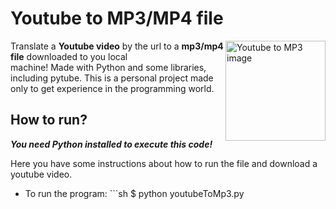 # **Youtube to MP3/MP4 file**
<img src="https://onlinevideoconverter.pro/img/mp31full.png" alt="Youtube to MP3 image" align="right" width="160" height="160">

Translate a **Youtube video** by the url to a **mp3/mp4 file** downloaded to you local  
machine! 
Made with Python and some libraries, including pytube.
This is a personal project made only to get experience in the programming world. 
  
## How to run?
_**You need Python installed to execute this code!**_

Here you have some instructions about how to run the file and download a youtube video.
* To run the program: ```sh
$ python youtubeToMp3.py
```
